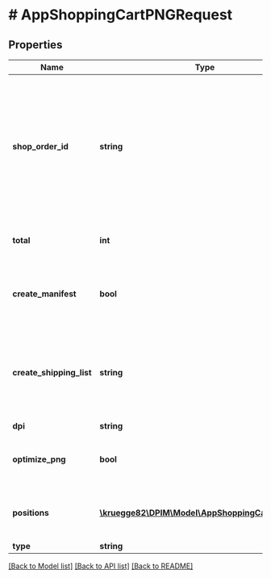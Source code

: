 # # AppShoppingCartPNGRequest

## Properties

Name | Type | Description | Notes
------------ | ------------- | ------------- | -------------
**shop_order_id** | **string** | The order number in the shop. All characters are allowed except &lt; and &amp;. It is optional in case of query parameter directCheckout is true. In all other cases it is mandatory required. | [optional]
**total** | **int** | Total value of the shopping cart in euro cents. | [optional]
**create_manifest** | **bool** | The flag indicating whether a posting receipt should be created. | [optional]
**create_shipping_list** | **string** | Enum that determines whether a mailing list should be created and if so, whether with or without addresses. | [optional]
**dpi** | **string** |  | [optional]
**optimize_png** | **bool** | The flag to optimize the PNG (avoid redundant area height). | [optional]
**positions** | [**\kruegge82\DPIM\Model\AppShoppingCartPosition[]**](AppShoppingCartPosition.md) | List of PNG order items. At least one item has to be specified. |
**type** | **string** |  |

[[Back to Model list]](../../README.md#models) [[Back to API list]](../../README.md#endpoints) [[Back to README]](../../README.md)
